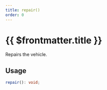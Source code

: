 ```yaml
---
title: repair()
order: 0
---
```


# {{ $frontmatter.title }}

Repairs the vehicle.

## Usage

```ts
repair(): void;
```
